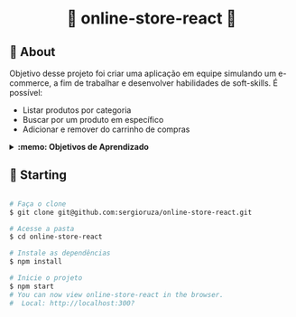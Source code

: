 <h1 align="center">🛒 online-store-react 🛒</h1>


## :dart: About ##

Objetivo desse projeto foi criar uma aplicação em equipe simulando um e-commerce, a fim de trabalhar e desenvolver habilidades de soft-skills. É possível:
- Listar produtos por categoria
- Buscar por um produto em específico
- Adicionar e remover do carrinho de compras
<details>
 <summary><strong>:memo: Objetivos de Aprendizado</strong></summary><br /> 

- Entender o que são Métodos Ágeis;
- Entender o que é Kanban;
- Entender o que é Scrum;
- Trabalhar em equipes utilizando Kanban ou Scrum de maneira eficaz;
- Praticar todas as habilidades desenvolvidas com front-end.
</details>

## :checkered_flag: Starting ##

```bash

# Faça o clone
$ git clone git@github.com:sergioruza/online-store-react.git

# Acesse a pasta
$ cd online-store-react

# Instale as dependências
$ npm install

# Inicie o projeto
$ npm start
# You can now view online-store-react in the browser.
#  Local: http://localhost:300?
```
